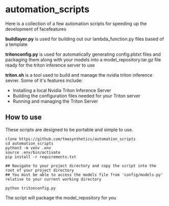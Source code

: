 # automation_scripts
Here is a collection of a few automation scripts for speeding up the development of facefeatures

**buildlayer.py** is used for building out our lambda_function.py files based of a template

**tritonconfig.py** is used for automatically generating config.pbtxt files and packaging them along with your models into a model_repository.tar.gz file ready for the triton inference server to use

**triton.sh** is a tool used to build and manage the nvidia triton inference sevrer. Some of it's features include:
* Installing a local Nvidia Triton Inference Server
* Building the configuration files needed for your Triton server
* Running and managing the Triton Server

## How to use

These scripts are designed to be portable and simple to use.

```
clone https://github.com/tmasynthetics/automation_scripts
cd automation_scripts
python3 -m venv .env
source .env/bin/activate
pip install -r requirements.txt

## Navigate to your project directory and copy the script into the root of your project directory
## You must be able to access the models file from 'config/models.py' relative to your current working directory

python tritonconfig.py
```

The script will package the model_repository for you